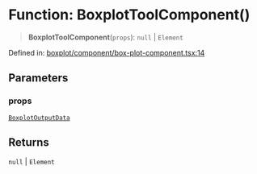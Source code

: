 # Function: BoxplotToolComponent()

> **BoxplotToolComponent**(`props`): `null` \| `Element`

Defined in: [boxplot/component/box-plot-component.tsx:14](https://github.com/GeoDaCenter/openassistant/blob/2cb8f20a901f3385efeb40778248119c5e49db78/packages/echarts/src/boxplot/component/box-plot-component.tsx#L14)

## Parameters

### props

[`BoxplotOutputData`](../type-aliases/BoxplotOutputData.md)

## Returns

`null` \| `Element`
